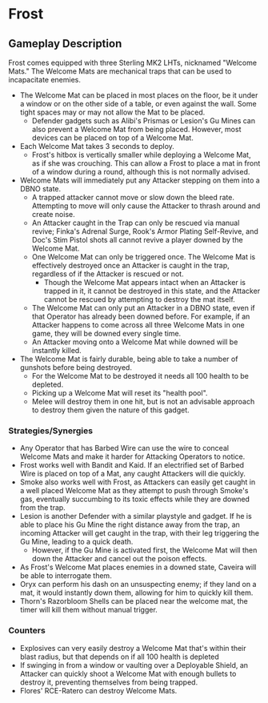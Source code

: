 # Frost

## Gameplay Description

Frost comes equipped with three Sterling MK2 LHTs, nicknamed "Welcome Mats." The Welcome Mats are mechanical traps that can be used to incapacitate enemies.

- The Welcome Mat can be placed in most places on the floor, be it under a window or on the other side of a table, or even against the wall. Some tight spaces may or may not allow the Mat to be placed.
  - Defender gadgets such as Alibi's Prismas or Lesion's Gu Mines can also prevent a Welcome Mat from being placed. However, most devices can be placed on top of a Welcome Mat.
- Each Welcome Mat takes 3 seconds to deploy.
  - Frost's hitbox is vertically smaller while deploying a Welcome Mat, as if she was crouching. This can allow a Frost to place a mat in front of a window during a round, although this is not normally advised.
- Welcome Mats will immediately put any Attacker stepping on them into a DBNO state.
  - A trapped attacker cannot move or slow down the bleed rate. Attempting to move will only cause the Attacker to thrash around and create noise.
  - An Attacker caught in the Trap can only be rescued via manual revive; Finka's Adrenal Surge, Rook's Armor Plating Self-Revive, and Doc's Stim Pistol shots all cannot revive a player downed by the Welcome Mat.
  - One Welcome Mat can only be triggered once. The Welcome Mat is effectively destroyed once an Attacker is caught in the trap, regardless of if the Attacker is rescued or not.
    - Though the Welcome Mat appears intact when an Attacker is trapped in it, it cannot be destroyed in this state, and the Attacker cannot be rescued by attempting to destroy the mat itself.
  - The Welcome Mat can only put an Attacker in a DBNO state, even if that Operator has already been downed before. For example, if an Attacker happens to come across all three Welcome Mats in one game, they will be downed every single time.
  - An Attacker moving onto a Welcome Mat while downed will be instantly killed.
- The Welcome Mat is fairly durable, being able to take a number of gunshots before being destroyed.
  - For the Welcome Mat to be destroyed it needs all 100 health to be depleted.
  - Picking up a Welcome Mat will reset its "health pool".
  - Melee will destroy them in one hit, but is not an advisable approach to destroy them given the nature of this gadget.

### Strategies/Synergies

- Any Operator that has Barbed Wire can use the wire to conceal Welcome Mats and make it harder for Attacking Operators to notice.
- Frost works well with Bandit and Kaid. If an electrified set of Barbed Wire is placed on top of a Mat, any caught Attackers will die quickly.
- Smoke also works well with Frost, as Attackers can easily get caught in a well placed Welcome Mat as they attempt to push through Smoke's gas, eventually succumbing to its toxic effects while they are downed from the trap.
- Lesion is another Defender with a similar playstyle and gadget. If he is able to place his Gu Mine the right distance away from the trap, an incoming Attacker will get caught in the trap, with their leg triggering the Gu Mine, leading to a quick death.
  - However, if the Gu Mine is activated first, the Welcome Mat will then down the Attacker and cancel out the poison effects.
- As Frost's Welcome Mat places enemies in a downed state, Caveira will be able to interrogate them.
- Oryx can perform his dash on an unsuspecting enemy; if they land on a mat, it would instantly down them, allowing for him to quickly kill them.
- Thorn's Razorbloom Shells can be placed near the welcome mat, the timer will kill them without manual trigger.

### Counters

- Explosives can very easily destroy a Welcome Mat that's within their blast radius, but that depends on if all 100 health is depleted
- If swinging in from a window or vaulting over a Deployable Shield, an Attacker can quickly shoot a Welcome Mat with enough bullets to destroy it, preventing themselves from being trapped.
- Flores' RCE-Ratero can destroy Welcome Mats.
